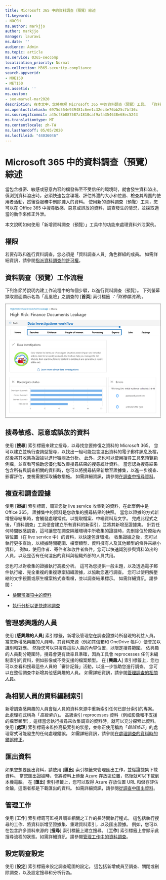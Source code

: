 ```yaml
---
title: Microsoft 365 中的資料調查（預覽）綜述
f1.keywords:
- NOCSH
ms.author: markjjo
author: markjjo
manager: laurawi
ms.date: ''
audience: Admin
ms.topic: article
ms.service: O365-seccomp
localization_priority: Normal
ms.collection: M365-security-compliance
search.appverid:
- MOE150
- MET150
ms.assetid: ''
ms.custom:
- seo-marvel-mar2020
description: 在本文中，您將瞭解 Microsoft 365 中的資料調查（預覽）工具。 「資料調查」工具可協助您評估和修正資料外泄。
ms.openlocfilehash: 6975d554e939481c6ee1c32ec4e76bb25c7bf36c
ms.sourcegitcommit: a45cf8b887587a1810caf9afa354638e68ec5243
ms.translationtype: MT
ms.contentlocale: zh-TW
ms.lasthandoff: 05/05/2020
ms.locfileid: "44036046"
---
```

# <a name="overview-of-data-investigations-preview-in-microsoft-365"></a>Microsoft 365 中的資料調查（預覽）綜述

當包含機密、敏感或惡意內容的檔發佈至不受信任的環境時，就會發生資料溢出。 偵測到資料溢出時，必須快速包含環境、評估外泄的大小和位置、檢查其周圍的使用者活動，然後從服務中刪除濺入的資料。 使用新的資料調查（預覽）工具，您可以在 Office 365 中搜尋敏感、惡意或誤放的資料，調查發生的情況，並採取適當的動作來修正外泄。  

本文說明如何使用「新增資料調查（預覽）」工具中的功能來處理資料外泄案例。

## <a name="permissions"></a>權限

若要存取和進行資料調查，您必須是「資料調查人員」角色群組的成員。 如需詳細資訊，請參閱[指派資料調查的許可權](data-investigations-permissions.md)。

## <a name="data-investigations-preview-workflow"></a>資料調查（預覽）工作流程 

下列各節將說明內建工作流程中的每個步驟，以進行資料調查（預覽）。 下列螢幕擷取畫面顯示名為「高風險」之調查的 [**首頁**] 索引標籤 *：「財務檔洩漏*」。 

![「資料調查」工具中的工作流程](../media/DataInvestigationsWorkflow.png)

## <a name="search-for-sensitive-malicious-or-misplaced-data"></a>搜尋敏感、惡意或誤放的資料

使用 [**搜尋**] 索引標籤來建立搜尋，以尋找您要修復之資料的 Microsoft 365。 您可以建立並執行查詢型搜尋，以找出一組可能包含溢出資料的電子郵件訊息及檔，然後將其收集為證據以進行審閱及分析。 此外，您也可以使用搜尋工具來預覽範例檔，並查看可協助您優化和改善搜尋結果的搜尋統計資料。 當您認為搜尋結果包含所有與調查相關的資料時，您可以將搜尋結果新增至證據集，以進一步複查、影響評估，並視需要採取補救措施。 如需詳細資訊，請參閱[在調查中搜尋資料](search-for-data.md)。

## <a name="review-and-investigate-evidence"></a>複查和調查證據

使用 [**證據**] 索引標籤，調查您從 live service 收集到的資料，在此案例中是 Office 365。 證據集中的資料是您收集的搜尋結果的快照。 當您以證據的方式新增搜尋結果時，會觸發處理常式，以提取檔案、中繼資料及文字。 完成此程式之後，「資料調查」工具便會建立所有資料的新索引，並將其新增至證據集。 針對任何時間敏感調查，這可讓您在調查隔離環境中所收集的證據時，先刪除位於原始內容位置（在 live service 中）的資料，以快速包含環境。 收集證據之後，您可以執行更多查詢，以根據時間範圍、檔案類型、資料擁有人及其他類型的條件來縮小資料。 例如，使用作者、寄件者和收件者條件，您可以快速識別參與資料溢出的人員，以及是否有任何溢出的資料與組織外部的人員共用。

您也可以對收集的證據執行高級分析。 這可為您提供一般主題，以及透過電子郵件執行緒、完全重複的重複專案組織證據，以協助您進行調查。 您可以使用解壓縮的文字視圖或原生檔案格式查看檔，並以調查結果標示。 如需詳細資訊，請參閱：

  - [檢閱辨識項中的資料](review-data-in-evidence.md)

  - [執行分析以更快速地調查](run-analytics-to-investigate-faster.md)


## <a name="managing-people-of-interest"></a>管理感興趣的人員

使用 [**感興趣的人員**] 索引標籤，新增及管理您在調查證據時所發現的利益人員。 當您新增感興趣的人員時，其資料來源（例如其信箱和 OneDrive 帳戶）便會加以識別和對應。 然後您可以只搜尋這些人員的內容位置，以限定搜尋範圍。 依興趣的人員劃分範圍時，搜尋會更有效率且準確，因為工具會 reprocesses 任何未編制索引的資料，例如影像或不受支援的檔案類型。 在 [**興趣人**] 索引標籤上，您也可以查看和搜尋這些人員的「審計記錄」活動，以進一步協助您進行調查。 您可以在整個調查中新增其他感興趣的人員。 如需詳細資訊，請參閱[管理調查的相關人員](manage-people-of-interest.md)。

## <a name="indexing-the-data-of-people-of-interest"></a>為相關人員的資料編制索引

新增調查感興趣的人員會從人員的資料來源中重新索引任何已部分索引的專案。 此處理程式稱為「*高級索引*」。 高級索引 reprocesses 資料（例如影像和不支援的檔案類型），這樣當您執行搜尋來收集調查的資料時，就可以充分探索此資料。 使用 [**處理**] 索引標籤來監控高級索引的狀態，並修正使用稱為「*錯誤修正*」的處理常式可能發生的任何處理錯誤。 如需詳細資訊，請參閱[在處理調查的資料時的錯誤修正](error-remediation.md)。

## <a name="exporting-data"></a>匯出資料

如果您想要匯出資料，請使用 [**匯出**] 索引標籤來管理匯出工作，並從證據集下載資料。 當您匯出證據時，會將資料上傳至 Azure 存放區位置，然後就可以下載到本機電腦。 在 [**匯出**] 索引標籤上，您可以取得 Azure 存放位置 URL 和儲存評估金鑰，這兩者都是下載匯出的資料。 如需詳細資訊，請參閱[從調查中匯出資料](export-data.md)。

## <a name="managing-jobs"></a>管理工作

使用 [**工作**] 索引標籤可監視與調查相關之工作的長時間執行程式。 這包括執行搜尋的工作、將資料新增至證據集、重建資料索引，以及匯出證據。 例如，您可以在包含許多資料來源的 [**搜尋**] 索引標籤上建立搜尋。 [**工作**] 索引標籤上會顯示此搜尋流程的狀態。如需詳細資訊，請參閱[管理工作中的資料調查](manage-jobs.md)。

## <a name="configuring-investigation-settings"></a>設定調查設定

使用 [**設定**] 索引標籤來設定調查範圍的設定。 這包括新增成員至調查、關閉或刪除調查，以及設定搜尋和分析行為。
